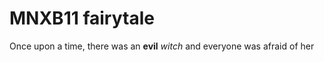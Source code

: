 # MNXB11 fairytale

Once upon a  time, 
there was an **evil** _witch_
and everyone was afraid of her

